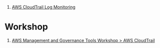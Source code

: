 
1. [AWS CloudTrail Log Monitoring](https://catalog.us-east-1.prod.workshops.aws/workshops/2e48b9fc-f721-4417-b811-962b7f31b61c/en-US/cleanup)

# Workshop

1. [AWS Management and Governance Tools Workshop > AWS CloudTrail](https://mng.workshop.aws/cloudtrail.html)